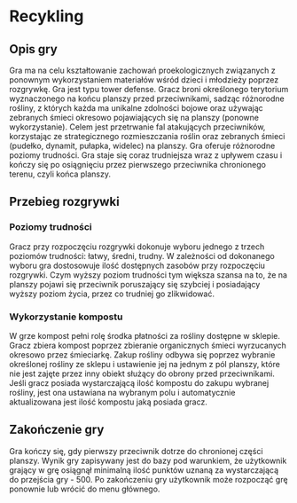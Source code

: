 <!-- Szablon instrukcji użytkownika jest czysto poglądowy -->
<!-- Pamiętajcie by usunać komentarze -->
# Recykling

## Opis gry
Gra ma na celu kształtowanie zachowań proekologicznych związanych z ponownym wykorzystaniem materiałów wśród dzieci i młodzieży poprzez rozgrywkę.
Gra jest typu tower defense. Gracz broni określonego terytorium wyznaczonego na końcu 
planszy przed przeciwnikami, sadząc różnorodne rośliny, z których każda ma unikalne zdolności 
bojowe oraz używając zebranych śmieci okresowo pojawiających się na planszy (ponowne wykorzystanie). 
Celem jest przetrwanie fal atakujących przeciwników, korzystając ze strategicznego rozmieszczania roślin oraz zebranych śmieci (pudełko, dynamit, pułapka, widelec) na planszy. 
Gra oferuje różnorodne poziomy trudności. Gra staje się coraz trudniejsza wraz z upływem czasu i kończy się po osiągnięciu przez pierwszego przeciwnika chronionego terenu, czyli końca planszy.




## Przebieg rozgrywki
<!-- Jeżeli dotyczy -->
### Poziomy trudności
Gracz przy rozpoczęciu rozgrywki dokonuje wyboru jednego z trzech poziomów trudności: łatwy, średni, trudny.
W zależności od dokonanego wyboru gra dostosowuje ilość dostępnych zasobów przy rozpoczęciu rozgrywki.
Czym wyższy poziom trudności tym większa szansa na to, że na planszy pojawi się przeciwnik poruszający się szybciej
i posiadający wyższy poziom życia, przez co trudniej go zlikwidować.

### Wykorzystanie kompostu
W grze kompost pełni rolę środka płatności za rośliny dostępne w sklepie.
Gracz zbiera kompost poprzez zbieranie organicznych śmieci wyrzucanych okresowo przez śmieciarkę.
Zakup rośliny odbywa się poprzez wybranie określonej rośliny ze sklepu i ustawienie jej na jednym z pól planszy,
które nie jest zajęte przez inny obiekt służący do obrony przed przeciwnikami. Jeśli gracz posiada wystarczającą ilość kompostu 
do zakupu wybranej rośliny, jest ona ustawiana na wybranym polu i automatycznie aktualizowana jest ilość kompostu jaką posiada gracz.

## Zakończenie gry
Gra kończy się, gdy pierwszy przeciwnik dotrze do chronionej części planszy. Wynik gry zapisywany jest do bazy
pod warunkiem, że użytkownik grający w grę osiągnął minimalną ilość punktów uznaną za wystarczającą do przejścia gry - 500.
Po zakończeniu gry użytkownik może rozpocząć grę ponownie lub wrócić do menu głównego.